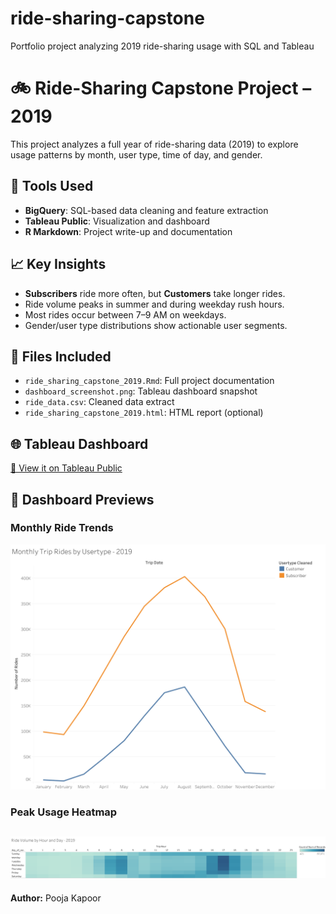 # ride-sharing-capstone
Portfolio project analyzing 2019 ride-sharing usage with SQL and Tableau

# 🚲 Ride-Sharing Capstone Project – 2019

This project analyzes a full year of ride-sharing data (2019) to explore usage patterns by month, user type, time of day, and gender.

## 🔧 Tools Used
- **BigQuery**: SQL-based data cleaning and feature extraction
- **Tableau Public**: Visualization and dashboard
- **R Markdown**: Project write-up and documentation

## 📈 Key Insights
- **Subscribers** ride more often, but **Customers** take longer rides.
- Ride volume peaks in summer and during weekday rush hours.
- Most rides occur between 7–9 AM on weekdays.
- Gender/user type distributions show actionable user segments.

## 📄 Files Included
- `ride_sharing_capstone_2019.Rmd`: Full project documentation
- `dashboard_screenshot.png`: Tableau dashboard snapshot
- `ride_data.csv`: Cleaned data extract
- `ride_sharing_capstone_2019.html`: HTML report (optional)

## 🌐 Tableau Dashboard
[🔗 View it on Tableau Public](https://public.tableau.com/app/profile/pooja.kapoor3698)

## 📸 Dashboard Previews

### Monthly Ride Trends
![Monthly Rides](chart1_monthly_rides.png)

### Peak Usage Heatmap
![Heatmap](chart3_heatmap.png)
---
**Author:** Pooja Kapoor
